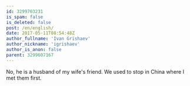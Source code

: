 ```yaml
---
id: 3299703231
is_spam: false
is_deleted: false
post: /en/english/
date: 2017-05-11T08:54:48Z
author_fullname: 'Ivan Grishaev'
author_nickname: 'igrishaev'
author_is_anon: false
parent: 3299607167
---
```


<p>No, he is a husband of my wife's friend. We used to stop in China where I met them first.</p>
